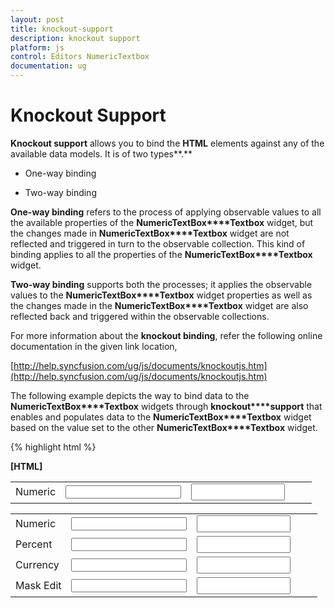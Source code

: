 ```yaml
---
layout: post
title: knockout-support
description: knockout support
platform: js
control: Editors NumericTextbox
documentation: ug
---
```


# Knockout Support

**Knockout support** allows you to bind the **HTML** elements against any of the available data models. It is of two types**.**

* One-way binding

* Two-way binding

**One-way binding** refers to the process of applying observable values to all the available properties of the **NumericTextBox****Textbox** widget, but the changes made in **NumericTextBox****Textbox** widget are not reflected and triggered in turn to the observable collection. This kind of binding applies to all the properties of the **NumericTextBox****Textbox** widget.

**Two-way binding** supports both the processes; it applies the observable values to the **NumericTextBox****Textbox** widget properties as well as the changes made in the **NumericTextBox****Textbox** widget are also reflected back and triggered within the observable collections. 

For more information about the **knockout binding**, refer the following online documentation in the given link location,

[http://help.syncfusion.com/ug/js/documents/knockoutjs.htm](http://help.syncfusion.com/ug/js/documents/knockoutjs.htm)

The following example depicts the way to bind data to the **NumericTextBox****Textbox** widgets through **knockout****support** that enables and populates data to the **NumericTextBox****Textbox** widget based on the value set to the other **NumericTextBox****Textbox** widget.

{% highlight html %}

**[HTML]**

<!DOCTYPE html>
<html xmlns="http://www.w3.org/1999/xhtml">
<head>
    <title></title>
    <link href="http://cdn.syncfusion.com/13.1.0.21/js/web/flat-azure/ej.web.all.min.css" rel="stylesheet" />
    <script src="http://cdn.syncfusion.com/js/assets/external/jquery-1.10.2.min.js"></script>
    <script src="http://cdn.syncfusion.com/js/assets/external/jquery.globalize.min.js"> </script>
    <script src="http://cdn.syncfusion.com/js/assets/external/jquery.easing.1.3.min.js"> </script>
    <script src="http://cdn.syncfusion.com/js/assets/external/knockout.min.js"></script>
    <script src="http://cdn.syncfusion.com/13.1.0.21/js/web/ej.web.all.min.js"> </script>
    <script src="http://cdn.syncfusion.com/13.1.0.21/js/ej.widget.ko.min.js"></script>

</head>
<body>
    <div id="center">
        <table cellpadding="10">
            <tbody>
                <tr>
                    <td>
                        <label for="numeric">Numeric</label>
                    </td>
                    <td>
                        <input id="numeric" type="text" data-bind="ejNumericTextbox: { value: nvalue }" />
                    </td>
                    <td>
                        <input type="text" class="input ejinputtext" data-bind="value: nvalue" />
                    </td>
                </tr>              
            </tbody>
        </table>
    </div>
    <script type="text/javascript">
        window.viewModel = {
            nvalue: ko.observable(100)
        }
        jQuery(function ($) {
            ko.applyBindings(viewModel);          
        });
    </script>
    <style>
        .input {
            height: 27px;
            text-indent: 10px;
            width: 81%;
        }
    </style>
</body>
</html>
<!DOCTYPE html>
<html xmlns="http://www.w3.org/1999/xhtml">
<head>
    <title></title>
    <link href="Content/bootstrap.min.css" rel="stylesheet" />
    <link href=" http://cdn.syncfusion.com/js/web/flat-azure/ej.web.all-latest.min.css" rel="stylesheet" />
<scriptsrc="[http://cdn.syncfusion.com/js/assets/external/jquery-1.10.2.min.js](http://cdn.syncfusion.com/js/assets/external/jquery-1.10.2.min.js)"></script>
<scriptsrc="[http://cdn.syncfusion.com/js/assets/external/jquery.globalize.min.js](http://cdn.syncfusion.com/js/assets/external/jquery.globalize.min.js)"></script>
<scriptsrc="[http://cdn.syncfusion.com/js/assets/external/jquery.easing.1.3.min.js](http://cdn.syncfusion.com/js/assets/external/jquery.easing.1.3.min.js)"></script>
<scriptsrc="[http://cdn.syncfusion.com/js/assets/external/knockout.min.js](http://cdn.syncfusion.com/js/assets/external/knockout.min.js)"></script>
<scriptsrc="[http://cdn.syncfusion.com/js/web/ej.web.all-latest.min.js](http://cdn.syncfusion.com/js/web/ej.web.all-latest.min.js)"></script>
    <script src=" http://cdn.syncfusion.com/js/web/ej.unobtrusive-latest.min.js "></script>
    <script src="http://cdn.syncfusion.com/js/web/ej.widget.ko-latest.min.js"></script>
</head>
<body>
    <div id="center">
        <table cellpadding="10">
            <tbody>
                <tr>
                    <td>
                        <label for="numeric">Numeric</label>
                    </td>
                    <td>
                        <input id="numeric" type="text" **data-bind="ejNumericTextbox: { value: nvalue }"** />
                    </td>
                    <td>
                        <input type="text" class="input ejinputtext" **data-bind="value: nvalue"** />
                    </td>
                </tr>
                <tr>
                    <td>
                        <label for="percent">Percent</label>
                    </td>
                    <td>
                        <input id="percent" type="text" **data-bind="ejPercentageTextbox: { value: pvalue }"** />
                    </td>
                    <td>
                        <input type="text" class="input ejinputtext" **data-bind="value: pvalue"** />
                    </td>
                </tr>
                <tr>
                    <td>
                        <label for="currency">Currency</label>
                    </td>
                    <td>
                        <input id="currency" type="text" **data-bind="ejCurrencyTextbox: { value: cvalue }"** />
                    </td>
                    <td>
                        <input type="text" class="input ejinputtext" **data-bind="value: cvalue"** />
                    </td>
                </tr>
                <tr>
                    <td>
                        <label for="maskedit">Mask Edit</label>
                    </td>
                    <td>
                        <input id="maskedit" type="text" **data-bind="ejMaskEdit: { value: mvalue, inputMode: ej.InputMode.Text, maskFormat: '(999)999-9999' }"** />
                    </td>
                    <td>
                        <input type="text" class="input ejinputtext" **data-bind="value: mvalue"** />
                    </td>
                </tr>
            </tbody>
        </table>
    </div>
    <script type="text/javascript">
        var numobject, percentobject, currencyobject, maskobject;
        window.viewModel = {
**nvalue: ko.observable(100),**
            **cvalue: ko.observable(80),**
            **pvalue: ko.observable(50),**
            **mvalue: ko.observable("")**
        }
        jQuery(function ($) {
**ko.applyBindings(viewModel);**
            numobject = $("#numeric").data("ejNumericTextbox");
            percentobject = $("#percent").data("ejPercentageTextbox");
            currencyobject = $("#currency").data("ejCurrencyTextbox");
            maskobject = $("#maskedit").data("ejMaskEdit");

            $(".input").blur(function () {
                var val = parseInt(this.value);
                if (!isNaN(val)) {
                    numobject.option(this.id, val);
                    percentobject.option(this.id, val);
                    currencyobject.option(this.id, val);
                }
            });
        });
    </script>
</body>
</html>



{% endhighlight %}





The output of **Knockout binding** in **NumericTextBox****Textbox**.



{% include image.html url="\js\Numeric\concepts-and-features\knockout-support_images\knockout-support_img1.png" Caption="Figure 342542: NumericTextBox Textboxes at initial load"%}{% include image.html url="\js\Numeric\concepts-and-features\knockout-support_images\knockout-support_img2.png" Caption="Figure 342542: NumericTextBox Textboxes at initial load"%}



{% include image.html url="\js\Numeric\concepts-and-features\knockout-support_images\knockout-support_img3.png" Caption="Figure 433526: NumericTextBox Textboxes with knockout binding"%}{% include image.html url="\js\Numeric\concepts-and-features\knockout-support_images\knockout-support_img4.png" Caption="Figure 433526: NumericTextBox Textboxes with knockout binding"%}

